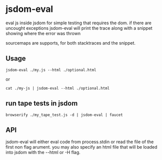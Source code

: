 jsdom-eval
==========

eval js inside jsdom for simple testing that requires the dom.
if there are uncought exceptions jsdom-eval will print the trace
along with a snippet showing where the error was thrown

sourcemaps are supports, for both stacktraces and the snippet.

## Usage
`jsdom-eval ./my.js --html ./optional.html`

or

`cat ./my-js | jsdom-eval --html ./optional.html`


## run tape tests in jsdom

`browserify ./my_tape_test.js -d | jsdom-eval | faucet`

## API

jsdom-eval will either eval code from process.stdin or read the file of the first non flag arument. you may also specify an html file that will be loaded into jsdom with the --html or -H flag.

